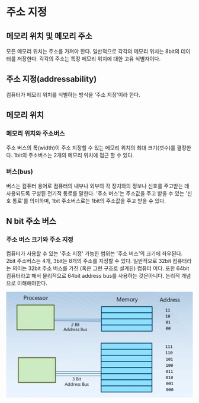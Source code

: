 # 주소 지정
## 메모리 위치 및 메모리 주소
모든 메모리 위치는 주소를 가져야 한다. 일반적으로 각각의 메모리 위치는 8bit의 데이터를 저장한다. 각각의 주소는 특정 메모리 위치에 대한 고유 식별자이다.

## 주소 지정(addressability)
컴퓨터가 메모리 위치를 식별하는 방식을 '주소 지정'이라 한다.

## 메모리 위치
### 메모리 위치와 주소버스
주소 버스의 폭(width)이 주소 지정할 수 있는 메모리 위치의 최대 크기(갯수)를 결정한다. 1bit의 주소버스는 2개의 메모리 위치에 접근 할 수 있다.

### 버스(bus)
버스는 컴퓨터 용어로 컴퓨터의 내부나 외부의 각 장치와의 정보나 신호를 주고받는 데 사용되도록 구성된 전기적 통로를 말한다.
'주소 버스'는 주소값을 주고 받을 수 있는 '신호 통로'를 의미하며, 1bit 주소버스로는 1bit의 주소값을 주고 받을 수 있다.

## N bit 주소 버스
### 주소 버스 크기와 주소 지정
컴퓨터가 사용할 수 있는 '주소 지정' 가능한 범위는 '주소 버스'의 크기에 좌우된다. 2bit 주소버스는 4개, 3bit는 8개의 주소를 지정할 수 있다. 
일반적으로 32bit 컴퓨터라는 의미는 32bit 주소 버스를 가진 (혹은 그런 구조로 설계된) 컴퓨터 이다. 또한 64bit컴퓨터라고 해서 물리적으로 64bit address bus를 사용하는 것은아니다. 논리적 개념으로 이해해야한다. 

![memory bus](../images/memory_bus.png)
